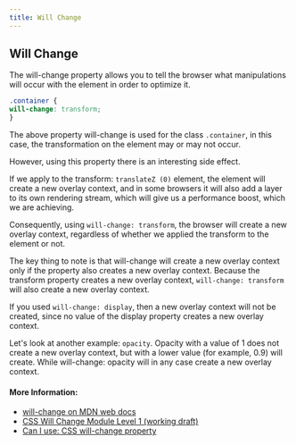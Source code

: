 ```yaml
---
title: Will Change
---
```

## Will Change
The will-change property allows you to tell the browser what manipulations will occur with the element in order to optimize it.

```css
.container {
will-change: transform;
}
```

The above property will-change is used for the class ```.container```, in this case, the transformation on the element may or may not occur.


However, using this property there is an interesting side effect.

If we apply to the transform: ```translateZ (0)``` element, the element will create a new overlay context, and in some browsers it will also add a layer to its own rendering stream, which will give us a performance boost, which we are achieving.

Consequently, using ```will-change: transform```, the browser will create a new overlay context, regardless of whether we applied the transform to the element or not.

The key thing to note is that will-change will create a new overlay context only if the property also creates a new overlay context. Because the transform property creates a new overlay context, ```will-change: transform``` will also create a new overlay context.

If you used ```will-change: display```, then a new overlay context will not be created, since no value of the display property creates a new overlay context.

Let's look at another example: ```opacity```. Opacity with a value of 1 does not create a new overlay context, but with a lower value (for example, 0.9) will create. While will-change: opacity will in any case create a new overlay context.

#### More Information:
- [will-change on MDN web docs](https://developer.mozilla.org/en-US/docs/Web/CSS/will-change)
- [CSS Will Change Module Level 1 (working draft)](https://drafts.csswg.org/css-will-change/#will-change)
- [Can I use: CSS will-change property](https://caniuse.com/#feat=will-change)
